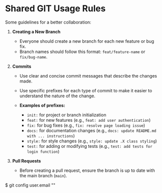 # Shared GIT Usage Rules  
Some guidelines for a better collaboration:  

1. **Creating a New Branch**  
   - Everyone should create a new branch for each new feature or bug fix.  
   - Branch names should follow this format: `feat/feature-name` or `fix/bug-name`.  

2. **Commits**  
   - Use clear and concise commit messages that describe the changes made.  
   - Use specific prefixes for each type of commit to make it easier to understand the nature of the change.  

   - **Examples of prefixes:**  
     - `init:` for project or branch initialization  
     - `feat:` for new features (e.g., `feat: add user authentication`)  
     - `fix:` for bug fixes (e.g., `fix: resolve page loading issue`)  
     - `docs:` for documentation changes (e.g., `docs: update README.md with ... instructions`)  
     - `style:` for style changes (e.g., `style: update .X class styling`)  
     - `test:` for adding or modifying tests (e.g., `test: add tests for login function`)  

3. **Pull Requests**  
   - Before creating a pull request, ensure the branch is up to date with the main branch (`main`).  

$ git config user.email ""